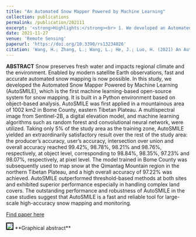 ```yaml
---
title: "An Automated Snow Mapper Powered by Machine Learning"
collection: publications
permalink: /publication/202111
excerpt: '<strong>Highlights:</strong><br> 1. We developed an Automated Snow Mapper Powered by Machine Learning (AutoSMILE), which is the first machine learning-based open-source system for snow mapping. <br> 2. The machine learning techniques and object-based analysis were successfully integrated in AutoSMILE. <br>3. AutoSMILE is tested in two regions on the Tibetan Plateau.<br>4. AutoSMILE is a fast and reliable tool for large-scale high-accuracy snow mapping and monitoring.'
date: 2021-11-27
venue: 'Remote Sensing'
paperurl: 'https://doi.org/10.3390/rs13234826'
citation: 'Wang, H.; Zhang, L.; Wang, L.; He, J.; Luo, H. (2021) An Automated Snow Mapper Powered by Machine Learning. Remote Sens. 13, 4826.'
---
```

**ABSTRACT**  Snow preserves fresh water and impacts regional climate and the environment. Enabled by modern satellite Earth observations, fast and accurate automated snow mapping is now possible. In this study, we developed the Automated Snow Mapper Powered by Machine Learning (AutoSMILE), which is the first machine learning-based open-source system for snow mapping. It is built in a Python environment based on object-based analysis. AutoSMILE was first applied in a mountainous area of 1002 km2 in Bome County, eastern Tibetan Plateau. A multispectral image from Sentinel-2B, a digital elevation model, and machine learning algorithms such as random forest and convolutional neural network, were utilized. Taking only 5% of the study area as the training zone, AutoSMILE yielded an extraordinarily satisfactory result over the rest of the study area: the producer’s accuracy, user’s accuracy, intersection over union and overall accuracy reached 99.42%, 98.78%, 98.21% and 98.76%, respectively, at object level, corresponding to 98.84%, 98.35%, 97.23% and 98.07%, respectively, at pixel level. The model trained in Bome County was subsequently used to map snow at the Qimantag Mountain region in the northern Tibetan Plateau, and a high overall accuracy of 97.22% was achieved. AutoSMILE outperformed threshold-based methods at both sites and exhibited superior performance especially in handling complex land covers. The outstanding performance and robustness of AutoSMILE in the case studies suggest that AutoSMILE is a fast and reliable tool for large-scale high-accuracy snow mapping and monitoring.

[Find paper here](https://www.mdpi.com/2072-4292/13/23/4826)

<img src="https://www.mdpi.com/remotesensing/remotesensing-13-04826/article_deploy/html/images/remotesensing-13-04826-ag.png" style="border:2px solid black">
**Graphical abstract**
